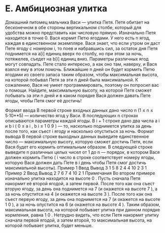 # E. Амбициозная улитка

Домашний питомец мальчика Васи — улитка Петя. Петя обитает на бесконечном в обе стороны вертикальном столбе, который для удобства можно представить как числовую прямую. Изначально Петя находится в точке 0.
Вася кормит Петю ягодами. У него есть n ягод, каждая в единственном экземпляре. Вася знает, что если утром он даст Пете ягоду с номером i, то поев и набравшись сил, за остаток дня Петя поднимется на a[i] единиц вверх по столбу, но при этом за ночь, потяжелев, съедет на b[i] единиц вниз. Параметры различных ягод могут совпадать.
Пете стало интересно, а как оно там, наверху, и Вася взялся ему в этом помочь. Ближайшие n дней он будет кормить Петю ягодами из своего запаса таким образом, чтобы максимальная высота, на которой побывал Петя за эти n дней была максимальной. К сожалению, Вася не умеет программировать, поэтому он попросил вас о помощи. Найдите, максимальную высоту, на которой Петя сможет побывать за эти n дней и в каком порядке Вася должен давать Пете ягоды, чтобы Петя смог её достичь!

Формат ввода
В первой строке входных данных дано число 
n (1 ≤ n ≤ 5⋅10**5) — количество ягод у Васи. В последующих 
n
 строках описываются параметры каждой ягоды. В 
i
+
1
 строке дано два числа 
a
i
 и 
b
i
 (
0
≤
a
i
,
b
i
≤
1
0
9
) — то, насколько поднимется улитка за день после того, как съест 
i
 ягоду и насколько опуститься за ночь.
Формат вывода
В первой строке выходных данных выведите единственное число — максимальную высоту, которую сможет достичь Петя, если Вася будет его кормить оптимальным образом. В следующей строке выведите 
n
 различных целых чисел от 
1
 до 
n
 — порядок, в котором Вася должен кормить Петю (
i
 число в строке соответствует номеру ягоды, которую Вася должен дать Пете в 
i
 день чтобы Петя смог достичь максимальной высоты).
Пример 1
Ввод	Вывод
3
1 5
8 2
4 4
10
2 3 1 
Пример 2
Ввод	Вывод
2
7 6
7 4
10
2 1 
Примечания
Во втором примере изначально улитка находится на высоте 
0
. Пусть сначала Петя накормит её второй ягодой, а затем первой. После того как она съест вторую ягоду, за день она поднимется на 
7
 (и окажется на высоте 
7
), а за ночь опустится на 
4
 (и окажется на высоте 
3
). После того как она съест первую ягоду, за день она поднимется на 
7
 (и окажется на высоте 
1
0
), а за ночь опустится на 
6
 (и окажется на высоте 
4
).
Таким образом, максимальная высота, на которой побывает улитка при данном порядке кормления, равна 
1
0
. Нетрудно видеть, что если Петя накормит улитку сначала первой ягодой, а затем второй, то максимальная высота, на которой побывает улитка, будет меньше.

